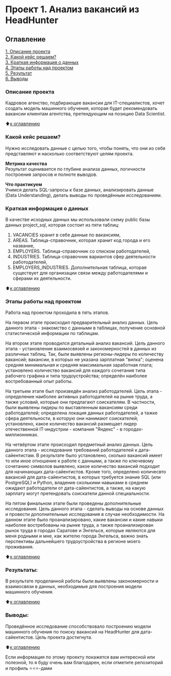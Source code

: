 # Проект 1. Анализ вакансий из HeadHunter

## Оглавление  
[1. Описание проекта](.README.md#Описание-проекта)  
[2. Какой кейс решаем?](.README.md#Какой-кейс-решаем)  
[3. Краткая информация о данных](.README.md#Краткая-информация-о-данных)  
[4. Этапы работы над проектом](.README.md#Этапы-работы-над-проектом)  
[5. Результат](.README.md#Результат)    
[6. Выводы](.README.md#Выводы) 

### Описание проекта    
Кадровое агенство, подбирающее вакансии для IT-специалистов, хочет создать модель машинного обучения, которая будет рекомендовать вакансии клиентам агентства, претендующим на позицию Data Scientist.

:arrow_up:[к оглавлению](_)


### Какой кейс решаем?    
Нужно исследовать данные с целью того, чтобы понять, что они из себя представляют и насколько соответствуют целям проекта.

**Метрика качества**     
Результат оценивается по глубине анализа данных, логичности построения запросов и полноте выводов.

**Что практикуем**     
Учимся делать SQL-запросы к базе данных, анализировать данные (Data Understanding), делать выводы по проведённым исследованиям.


### Краткая информация о данных
В качестве исходных данных мы использовали схему public базы данных project_sql, которая состоит из пяти таблиц:
1. VACANCIES хранит в себе данные по вакансиям,
2. AREAS. Таблица-справочник, которая хранит код города и его название,
3. EMPLOYERS. Таблица-справочник со списком работодателей,
4. INDUSTRIES. Таблица-справочник вариантов сфер деятельности работодателей,
5. EMPLOYERS_INDUSTRIES. Дополнительная таблица, которая существует для организации связи между работодателями и сферами их деятельности.
  
:arrow_up:[к оглавлению](.README.md#Оглавление)


### Этапы работы над проектом  
Работа над проектом проходила в пять этапов.

На первом этапе происходил предварительный анализ данных. Цель данного этапа - знакомство с данными в таблицах, получение основной статистической информации по таблицам.

На втором этапе проводился детальный анализ вакансий. Цель данного этапа - установление взаимосвязей и закономерностей в данных из различных таблиц. Так, были выявлены регионы-лидеры по количеству вакансий; вакансии, в которых не указана зарплатная "вилка"; оценена средняя минимальная и средняя максимальная заработная плата; установлено количество вакансий для каждого сочетания типа рабочего графика и типа трудоустройства; определён наиболее востребованный опыт работы.

На третьем этапе был произведён анализ работодателей. Цель этапа - определение наиболее активных работодателей на рынке труда, а также условий, которые они предлагают соискателям. В частности, были выявлены лидеры по выставленным вакансиям среди работодателей; определена локация данных работодателей, а тажке сфера деятельности, в которую они нанимают соискателей; установлено, какое количество вакансий размещает лидер отечественной IT-индустрии - компания "Яндекс" - в городах-миллионниках.

На четвёртом этапе происходил предметный анализ данных. Цель данного этапа - исследование требований работодателей к дата-сайентистам. В результате было установлено, сколько вакансий имеет то или иное отношение к работе с данными, а также по ключевому сочетанию символов выявлено, какое количество вакансий подходит для начинающих дата-сайентистов. Кроме того, определено количесвто вакансий для дата-сайентистов, в которых требуется знание SQL (или PostgreSQL) и Python, владение сколькими навыками в среднем ожидают работодатели от дата-сайентистов, а также, на какую зарплату могут претендовать соискатели данной специальности.

На пятом финальном этапе были проведены дополнительные исследования. Цель данного этапа - сделать выводы на основе данных и провести дополнительные исследования в случае необходимости. На данном этапе было проанализировано, какие вакансии и какие навыки наиболее востребованы на рынке труда, а также проанализирован рынок труда в городах Саратове и Энгельсе, которые являются для меня родными и мне, как жителю города Энгельса, важно знать перспективы дальнейшего трудоустройства в регионе моего проживания.

:arrow_up:[к оглавлению](.README.md#Оглавление)


### Результаты:  
В результате проделанной работы были выявлены закономерности и взаимосвязи в данных, необходимые для построения модели машинного обучения.

:arrow_up:[к оглавлению](.README.md#Оглавление)


### Выводы:  
Проведённое исследование способствовало построению модели машинного обучения по поиску вакансий на HeadHunter для дата-сайентистов. Цель проекта достигнута.

:arrow_up:[к оглавлению](.README.md#Оглавление)


Если информация по этому проекту покажется вам интересной или полезной, то я буду очень вам благодарен, если отметите репозиторий и профиль ⭐️⭐️⭐️-дами
